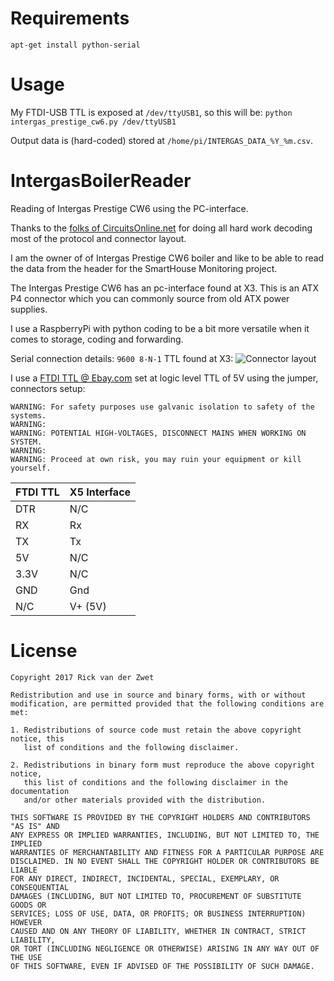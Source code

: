 # Requirements
```
apt-get install python-serial
```

# Usage
My FTDI-USB TTL is exposed at `/dev/ttyUSB1`, so this will be:
`python intergas_prestige_cw6.py /dev/ttyUSB1`

Output data is (hard-coded) stored at `/home/pi/INTERGAS_DATA_%Y_%m.csv`.

# IntergasBoilerReader
Reading of Intergas Prestige CW6 using the PC-interface.

Thanks to the [folks of CircuitsOnline.net](https://www.circuitsonline.net/forum/view/80667/3) for
doing all hard work decoding most of the protocol and connector layout.

I am the owner of of Intergas Prestige CW6 boiler and like to be able to read
the data from the header for the SmartHouse Monitoring project.

The Intergas Prestige CW6 has an pc-interface found at X3. This is an ATX P4
connector which you can commonly source from old ATX power supplies.

I use a RaspberryPi with python coding to be a bit more versatile when it comes
to storage, coding and forwarding. 

Serial connection details: `9600 8-N-1` TTL found at X3:
![](https://github.com/rickvanderzwet/IntergasBoilerReader/blob/master/intergas-cw6-connector-layout.png "Connector layout")

I use a [FTDI TTL @ Ebay.com](http://www.ebay.com/sch/i.html?_from=R40&_sacat=0&LH_BIN=1&_nkw=FTDI+usb+TTL&rt=nc&LH_FS=1)
 set at logic level TTL of 5V using the jumper, connectors setup:

```
WARNING: For safety purposes use galvanic isolation to safety of the systems.
WARNING: 
WARNING: POTENTIAL HIGH-VOLTAGES, DISCONNECT MAINS WHEN WORKING ON SYSTEM.
WARNING: 
WARNING: Proceed at own risk, you may ruin your equipment or kill yourself.
```



FTDI TTL | X5 Interface
---------|-------------
DTR      | N/C
RX       | Rx
TX       | Tx
5V       | N/C
3.3V     | N/C
GND      | Gnd
N/C      | V+ (5V)


# License
```
Copyright 2017 Rick van der Zwet

Redistribution and use in source and binary forms, with or without
modification, are permitted provided that the following conditions are met:

1. Redistributions of source code must retain the above copyright notice, this
   list of conditions and the following disclaimer.

2. Redistributions in binary form must reproduce the above copyright notice,
   this list of conditions and the following disclaimer in the documentation
   and/or other materials provided with the distribution.

THIS SOFTWARE IS PROVIDED BY THE COPYRIGHT HOLDERS AND CONTRIBUTORS "AS IS" AND
ANY EXPRESS OR IMPLIED WARRANTIES, INCLUDING, BUT NOT LIMITED TO, THE IMPLIED
WARRANTIES OF MERCHANTABILITY AND FITNESS FOR A PARTICULAR PURPOSE ARE
DISCLAIMED. IN NO EVENT SHALL THE COPYRIGHT HOLDER OR CONTRIBUTORS BE LIABLE
FOR ANY DIRECT, INDIRECT, INCIDENTAL, SPECIAL, EXEMPLARY, OR CONSEQUENTIAL
DAMAGES (INCLUDING, BUT NOT LIMITED TO, PROCUREMENT OF SUBSTITUTE GOODS OR
SERVICES; LOSS OF USE, DATA, OR PROFITS; OR BUSINESS INTERRUPTION) HOWEVER
CAUSED AND ON ANY THEORY OF LIABILITY, WHETHER IN CONTRACT, STRICT LIABILITY,
OR TORT (INCLUDING NEGLIGENCE OR OTHERWISE) ARISING IN ANY WAY OUT OF THE USE
OF THIS SOFTWARE, EVEN IF ADVISED OF THE POSSIBILITY OF SUCH DAMAGE.
```
